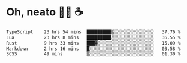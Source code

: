 # Oh, neato 🧑‍💻 ☕

<!--START_SECTION:waka-->

```txt
TypeScript    23 hrs 54 mins  █████████▒░░░░░░░░░░░░░░░   37.76 %
Lua           23 hrs 8 mins   █████████░░░░░░░░░░░░░░░░   36.55 %
Rust          9 hrs 33 mins   ███▓░░░░░░░░░░░░░░░░░░░░░   15.09 %
Markdown      2 hrs 16 mins   █░░░░░░░░░░░░░░░░░░░░░░░░   03.58 %
SCSS          49 mins         ▒░░░░░░░░░░░░░░░░░░░░░░░░   01.30 %
```

<!--END_SECTION:waka-->
